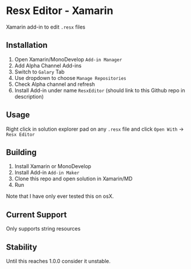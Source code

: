 # Resx Editor - Xamarin

Xamarin add-in to edit `.resx` files

## Installation

1. Open Xamarin/MonoDevelop `Add-in Manager`
1. Add Alpha Channel Add-ins
  1. Switch to `Galary` Tab
  1. Use dropdown to choose `Manage Repositories`
  1. Check Alpha channel and refresh
1. Install Add-in under name `ResxEditor` (should link to this Github repo in
   description)

## Usage

Right click in solution explorer pad on any `.resx` file and click `Open With`
-> `Resx Editor`

## Building

1. Install Xamarin or MonoDevelop
1. Install Add-in `Add-in Maker`
1. Clone this repo and open solution in Xamarin/MD
1. Run

Note that I have only ever tested this on osX.

## Current Support

Only supports string resources

## Stability

Until this reaches 1.0.0 consider it unstable.
